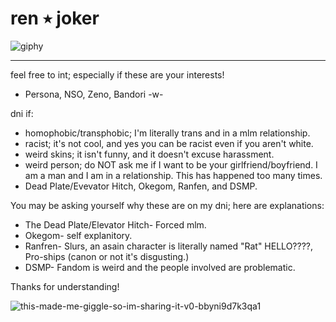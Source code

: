 <p align="center">
  
# **ren ٭ joker**
</p>

![giphy](https://github.com/renaster/renaster/assets/163688658/ae2a1203-5801-49f2-8fa7-143b7fc93626)

-----


feel free to int; especially if these are your interests!
- Persona, NSO, Zeno, Bandori -w-

dni if:
- homophobic/transphobic; I'm literally trans and in a mlm relationship.
- racist; it's not cool, and yes you can be racist even if you aren't white.
- weird skins; it isn't funny, and it doesn't excuse harassment.
- weird person; do NOT ask me if I want to be your girlfriend/boyfriend. I am a man and I am in a relationship. This has happened too many times.
- Dead Plate/Evevator Hitch, Okegom, Ranfen, and DSMP.

You may be asking yourself why these are on my dni; here are explanations:
- The Dead Plate/Elevator Hitch- Forced mlm.
- Okegom- self explanitory.
- Ranfren- Slurs, an asain character is literally named "Rat" HELLO????, Pro-ships (canon or not it's disgusting.)
- DSMP- Fandom is weird and the people involved are problematic.

Thanks for understanding!

![this-made-me-giggle-so-im-sharing-it-v0-bbyni9d7k3qa1](https://github.com/renaster/renaster/assets/163688658/20760ee9-ff2e-4068-8556-2f9d3775a1a8)
